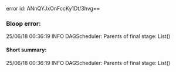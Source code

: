 error id: ANnQYJxOnFccKy1Dt/3hvg==
### Bloop error:

25/06/18 00:36:19 INFO DAGScheduler: Parents of final stage: List()
#### Short summary: 

25/06/18 00:36:19 INFO DAGScheduler: Parents of final stage: List()